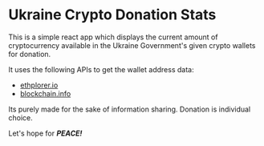 # Ukraine Crypto Donation Stats

This is a simple react app which displays the current amount of cryptocurrency available in the Ukraine Government's given crypto wallets for donation.

It uses the following APIs to get the wallet address data:
  * [ethplorer.io](https://ethplorer.io/) 
  * [blockchain.info](https://www.blockchain.com/)

Its purely made for the sake of information sharing. Donation is individual choice.

Let's hope for ***PEACE!***
